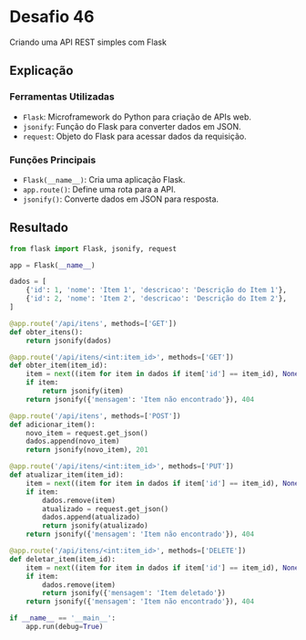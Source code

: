 # Desafio 46

Criando uma API REST simples com Flask

## Explicação

### Ferramentas Utilizadas

- `Flask`: Microframework do Python para criação de APIs web.
- `jsonify`: Função do Flask para converter dados em JSON.
- `request`: Objeto do Flask para acessar dados da requisição.

### Funções Principais

- `Flask(__name__)`: Cria uma aplicação Flask.
- `app.route()`: Define uma rota para a API.
- `jsonify()`: Converte dados em JSON para resposta.

## Resultado

```py
from flask import Flask, jsonify, request

app = Flask(__name__)

dados = [
    {'id': 1, 'nome': 'Item 1', 'descricao': 'Descrição do Item 1'},
    {'id': 2, 'nome': 'Item 2', 'descricao': 'Descrição do Item 2'},
]

@app.route('/api/itens', methods=['GET'])
def obter_itens():
    return jsonify(dados)

@app.route('/api/itens/<int:item_id>', methods=['GET'])
def obter_item(item_id):
    item = next((item for item in dados if item['id'] == item_id), None)
    if item:
        return jsonify(item)
    return jsonify({'mensagem': 'Item não encontrado'}), 404

@app.route('/api/itens', methods=['POST'])
def adicionar_item():
    novo_item = request.get_json()
    dados.append(novo_item)
    return jsonify(novo_item), 201

@app.route('/api/itens/<int:item_id>', methods=['PUT'])
def atualizar_item(item_id):
    item = next((item for item in dados if item['id'] == item_id), None)
    if item:
        dados.remove(item)
        atualizado = request.get_json()
        dados.append(atualizado)
        return jsonify(atualizado)
    return jsonify({'mensagem': 'Item não encontrado'}), 404

@app.route('/api/itens/<int:item_id>', methods=['DELETE'])
def deletar_item(item_id):
    item = next((item for item in dados if item['id'] == item_id), None)
    if item:
        dados.remove(item)
        return jsonify({'mensagem': 'Item deletado'})
    return jsonify({'mensagem': 'Item não encontrado'}), 404

if __name__ == '__main__':
    app.run(debug=True)